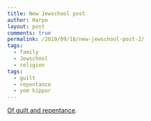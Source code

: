 ```yaml
---
title: New Jewschool post
author: Harpo
layout: post
comments: true
permalink: /2010/09/18/new-jewschool-post-2/
tags:
  - family
  - Jewschool
  - religion
tags:
  - guilt
  - repentance
  - yom kippur
---
```

<a href="http://jewschool.com/2010/09/18/24080/this-isnt-about-guilt/" target="_blank">Of guilt and repentance</a>.
